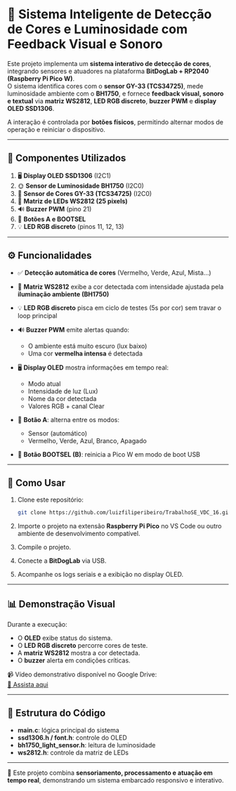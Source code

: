 # 🎨 Sistema Inteligente de Detecção de Cores e Luminosidade com Feedback Visual e Sonoro 

Este projeto implementa um **sistema interativo de detecção de cores**, integrando sensores e atuadores na plataforma **BitDogLab + RP2040 (Raspberry Pi Pico W)**.  
O sistema identifica cores com o **sensor GY-33 (TCS34725)**, mede luminosidade ambiente com o **BH1750**, e fornece **feedback visual, sonoro e textual** via **matriz WS2812**, **LED RGB discreto**, **buzzer PWM** e **display OLED SSD1306**.

A interação é controlada por **botões físicos**, permitindo alternar modos de operação e reiniciar o dispositivo.

---

## 🧰 Componentes Utilizados

1. 🖥️ **Display OLED SSD1306** (I2C1)  
2. 🌞 **Sensor de Luminosidade BH1750** (I2C0)  
3. 🎨 **Sensor de Cores GY-33 (TCS34725)** (I2C0)  
4. 🌈 **Matriz de LEDs WS2812 (25 pixels)**  
5. 🔊 **Buzzer PWM** (pino 21)  
6. 🔘 **Botões A e BOOTSEL**  
7. 💡 **LED RGB discreto** (pinos 11, 12, 13)

---

## ⚙️ Funcionalidades

- ✅ **Detecção automática de cores** (Vermelho, Verde, Azul, Mista...)  
- 🌈 **Matriz WS2812** exibe a cor detectada com intensidade ajustada pela **iluminação ambiente (BH1750)**  
- 💡 **LED RGB discreto** pisca em ciclo de testes (5s por cor) sem travar o loop principal  
- 🔊 **Buzzer PWM** emite alertas quando:
  - O ambiente está muito escuro (lux baixo)  
  - Uma cor **vermelha intensa** é detectada  
- 🖥️ **Display OLED** mostra informações em tempo real:  
  - Modo atual  
  - Intensidade de luz (Lux)  
  - Nome da cor detectada  
  - Valores RGB + canal Clear  

- 🔘 **Botão A**: alterna entre os modos:  
  - Sensor (automático)  
  - Vermelho, Verde, Azul, Branco, Apagado  

- 🔘 **Botão BOOTSEL (B)**: reinicia a Pico W em modo de boot USB

---

## 🚀 Como Usar

1. Clone este repositório:

   ```bash
   git clone https://github.com/luizfiliperibeiro/TrabalhoSE_VDC_16.git
   ```

2. Importe o projeto na extensão **Raspberry Pi Pico** no VS Code ou outro ambiente de desenvolvimento compatível.

3. Compile o projeto.

4. Conecte a **BitDogLab** via USB.

5. Acompanhe os logs seriais e a exibição no display OLED.

---

## 📊 Demonstração Visual

Durante a execução:  
- O **OLED** exibe status do sistema.  
- O **LED RGB discreto** percorre cores de teste.  
- A **matriz WS2812** mostra a cor detectada.  
- O **buzzer** alerta em condições críticas.  

📹 Vídeo demonstrativo disponível no Google Drive:  
[🔗 Assista aqui](https://drive.google.com/drive/folders/1IDnXWWkpMzNkOhBNlhSimZaoKrxvoTON?usp=drive_link)

---

## 🔧 Estrutura do Código

- **main.c**: lógica principal do sistema  
- **ssd1306.h / font.h**: controle do OLED  
- **bh1750_light_sensor.h**: leitura de luminosidade  
- **ws2812.h**: controle da matriz de LEDs  

---

📌 Este projeto combina **sensoriamento, processamento e atuação em tempo real**, demonstrando um sistema embarcado responsivo e interativo.  
